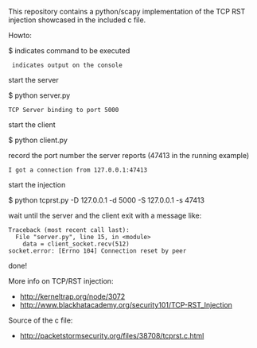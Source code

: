 This repository contains a python/scapy implementation of the TCP RST injection showcased in the included c file. 

Howto:

$ indicates command to be executed

	 indicates output on the console


start the server

$ python server.py

    TCP Server binding to port 5000

start the client

$ python client.py

record the port number the server reports (47413 in the running example)

    I got a connection from 127.0.0.1:47413

start the injection

$ python tcprst.py -D 127.0.0.1 -d 5000 -S 127.0.0.1 -s 47413

wait until the server and the client exit with a message like:

    Traceback (most recent call last):
      File "server.py", line 15, in <module>
        data = client_socket.recv(512)
    socket.error: [Errno 104] Connection reset by peer

done!

More info on TCP/RST injection:
* http://kerneltrap.org/node/3072
* http://www.blackhatacademy.org/security101/TCP-RST_Injection

Source of the c file: 
* http://packetstormsecurity.org/files/38708/tcprst.c.html